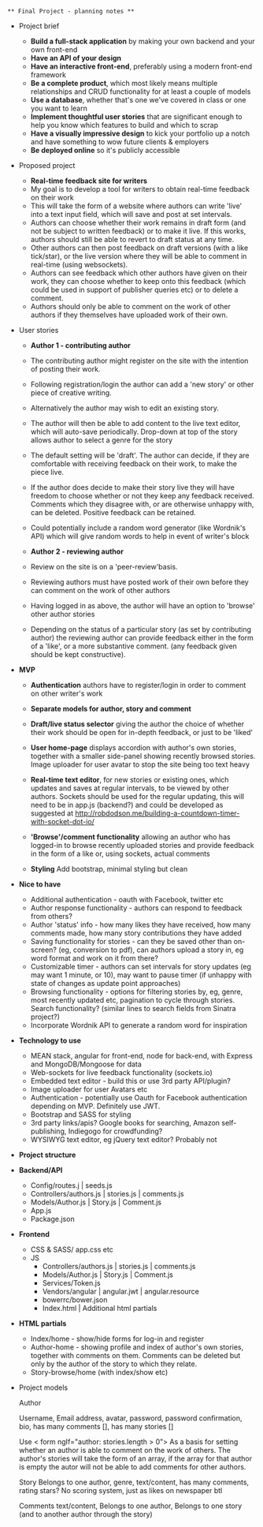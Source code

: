 	** Final Project - planning notes **
	
* Project brief
	
	* **Build a full-stack application** by making your own backend and your own front-end
	* **Have an API of your design**
	* **Have an interactive front-end**, preferably using a modern front-end framework
	* **Be a complete product**, which most likely means multiple relationships and CRUD functionality for at least a couple of models
	* **Use a database**, whether that's one we've covered in class or one you want to learn
	* **Implement thoughtful user stories** that are significant enough to help you know which features to build and which to scrap
	* **Have a visually impressive design** to kick your portfolio up a notch and have something to wow future clients & employers
	* **Be deployed online** so it's publicly accessible


* Proposed project
	
	* **Real-time feedback site for writers**
	* My goal is to develop a tool for writers to obtain real-time feedback on their work
	* This will take the form of a website where authors can write 'live' into a text input field, which will save and post at set intervals. 
	* Authors can choose whether their work remains in draft form (and not be subject to written feedback) or to make it live. If this works, authors should still be able to revert to draft status at any time.
	* Other authors can then post feedback on draft versions (with a like tick/star), or the live version where they will be able to comment in real-time (using websockets).
	* Authors can see feedback which other authors have given on their work, they can choose whether to keep onto this feedback (which could be used in support of publisher queries etc) or to delete a comment.
	* Authors should only be able to comment on the work of other authors if they themselves have uploaded work of their own.



* User stories

	* **Author 1 - contributing author**
	* The contributing author might register on the site with the intention of posting their work. 
	* Following registration/login the author can add a 'new story' or other piece of creative writing.
	* Alternatively the author may wish to edit an existing story.
	* The author will then be able to add content to the live text editor, which will auto-save periodically. Drop-down at top of the story allows author to select a genre for the story
	* The default setting will be 'draft'. The author can decide, if they are comfortable with receiving feedback on their work, to make the piece live.
	* If the author does decide to make their story live they will have freedom to choose whether or not they keep any feedback received. Comments which they disagree with, or are otherwise unhappy with, can be deleted. Positive feedback can be retained.
	* Could potentially include a random word generator (like Wordnik's API) which will give random words to help in event of writer's block

	* **Author 2 - reviewing author**
	* Review on the site is on a 'peer-review'basis.
	* Reviewing authors must have posted work of their own before they can comment on the work of other authors
	* Having logged in as above, the author will have an option to 'browse' other author stories
	* Depending on the status of a particular story (as set by contributing author) the reviewing author can provide feedback either in the form of a 'like', or a more substantive comment. (any feedback given should be kept constructive).
	


	
* **MVP**
	* **Authentication** authors have to register/login in order to comment on other writer's work

	* **Separate models for author, story and comment**
	* **Draft/live status selector** giving the author the choice of whether their work should be open for in-depth feedback, or just to be 'liked'
	* **User home-page** displays accordion with author's own stories, together with a smaller side-panel showing recently browsed stories. Image uploader for user avatar to stop the site being too text heavy
	* **Real-time text editor**, for new stories or existing ones, which updates and saves at regular intervals, to be viewed by other authors. Sockets should be used for the regular updating, this will need to be in app.js (backend?) and could be developed as suggested at http://robdodson.me/building-a-countdown-timer-with-socket-dot-io/
	* **'Browse'/comment functionality** allowing an author who has logged-in to browse recently uploaded stories and provide feedback in the form of a like or, using sockets, actual comments
	* **Styling** Add bootstrap, minimal styling but clean

* **Nice to have**
	* Additional authentication - oauth with Facebook, twitter etc
	* Author response functionality - authors can respond to feedback from others?
	* Author 'status' info - how many likes they have received, how many comments made, how many story contributions they have added
	* Saving functionality for stories - can they be saved other than on-screen? (eg, conversion to pdf), can authors upload a story in, eg word format and work on it from there?
	* Customizable timer - authors can set intervals for story updates (eg may want 1 minute, or 10), may want to pause timer (if unhappy with state of changes as update point approaches)
	* Browsing functionality - options for filtering stories by, eg, genre, most recently updated etc, pagination to cycle through stories. Search functionality? (similar lines to search fields from Sinatra project?)
	* Incorporate Wordnik API to generate a random word for inspiration
	
	
* **Technology to use**

	* MEAN stack, angular for front-end, node for back-end, with Express and MongoDB/Mongoose for data
	* Web-sockets for live feedback functionality (sockets.io)
	* Embedded text editor - build this or use 3rd party API/plugin?
	* Image uploader for user Avatars etc
	* Authentication - potentially use Oauth for Facebook authentication depending on MVP. Definitely use JWT.
	* Bootstrap and SASS for styling
	* 3rd party links/apis? Google books for searching, Amazon self-publishing, Indiegogo for crowdfunding?
	* WYSIWYG text editor, eg jQuery text editor? Probably not
	
* **Project structure**

* **Backend/API**	
	* Config/routes.j | seeds.js
	* Controllers/authors.js | stories.js | comments.js
	* Models/Author.js | Story.js | Comment.js
	* App.js
	* Package.json

* **Frontend**
	* CSS & SASS/ app.css etc
	* JS
		* Controllers/authors.js | stories.js | comments.js
		* Models/Author.js | Story.js | Comment.js
		* Services/Token.js
		* Vendors/angular | angular.jwt | angular.resource
		* bowerrc/bower.json
		* Index.html | Additional html partials

* **HTML partials**
	* Index/home - show/hide forms for log-in and register
	* Author-home - showing profile and index of author's own stories, together with comments on them. Comments can be deleted but only by the author of the story to which they relate.
	* Story-browse/home (with index/show etc)
	
	 

* Project models
	
	Author
	
	Username,
	Email address,
	avatar,
	password,
	password confirmation,
	bio,
	has many comments [], 
	has many stories []
	
	Use < form ngIf="author: stories.length > 0"> As a basis for setting whether an author is able to comment on the work of others. The author's stories will take the form of an array, if the array for that author is empty the autor will not be able to add comments for other authors. 
	
	
	Story
	Belongs to one author,
	genre,
	text/content,
	has many comments,
	rating stars? No scoring system, just as likes on newspaper btl
	
	Comments
	text/content,
	Belongs to one author,
	Belongs to one story (and to another author through the story)
